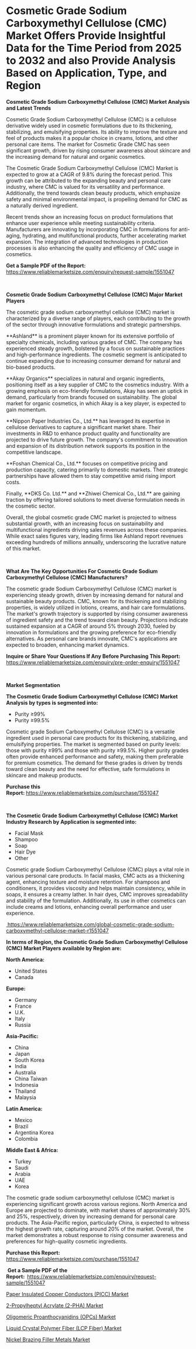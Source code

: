 <p><h1>Cosmetic Grade Sodium Carboxymethyl Cellulose (CMC) Market Offers Provide Insightful Data for the Time Period from 2025 to 2032 and also Provide Analysis Based on Application, Type, and Region</h1></p><p><strong>Cosmetic Grade Sodium Carboxymethyl Cellulose (CMC) Market Analysis and Latest Trends</strong></p>
<p><p>Cosmetic Grade Sodium Carboxymethyl Cellulose (CMC) is a cellulose derivative widely used in cosmetic formulations due to its thickening, stabilizing, and emulsifying properties. Its ability to improve the texture and feel of products makes it a popular choice in creams, lotions, and other personal care items. The market for Cosmetic Grade CMC has seen significant growth, driven by rising consumer awareness about skincare and the increasing demand for natural and organic cosmetics.</p><p>The Cosmetic Grade Sodium Carboxymethyl Cellulose (CMC) Market is expected to grow at a CAGR of 9.8% during the forecast period. This growth can be attributed to the expanding beauty and personal care industry, where CMC is valued for its versatility and performance. Additionally, the trend towards clean beauty products, which emphasize safety and minimal environmental impact, is propelling demand for CMC as a naturally derived ingredient.</p><p>Recent trends show an increasing focus on product formulations that enhance user experience while meeting sustainability criteria. Manufacturers are innovating by incorporating CMC in formulations for anti-aging, hydrating, and multifunctional products, further accelerating market expansion. The integration of advanced technologies in production processes is also enhancing the quality and efficiency of CMC usage in cosmetics.</p></p>
<p><strong>Get a Sample PDF of the Report:&nbsp;</strong> <a href="https://www.reliablemarketsize.com/enquiry/request-sample/1551047?utm_campaign=1836&utm_medium=2&utm_source=Github&utm_content=ia&utm_term=02042025&utm_id=cosmetic-grade-sodium-carboxymethyl-cellulose-cmc">https://www.reliablemarketsize.com/enquiry/request-sample/1551047</a></p>
<p>&nbsp;</p>
<p><strong>Cosmetic Grade Sodium Carboxymethyl Cellulose (CMC) Major Market Players</strong></p>
<p><p>The cosmetic grade sodium carboxymethyl cellulose (CMC) market is characterized by a diverse range of players, each contributing to the growth of the sector through innovative formulations and strategic partnerships.</p><p>**Ashland** is a prominent player known for its extensive portfolio of specialty chemicals, including various grades of CMC. The company has experienced steady growth, bolstered by a focus on sustainable practices and high-performance ingredients. The cosmetic segment is anticipated to continue expanding due to increasing consumer demand for natural and bio-based products.</p><p>**Akay Organics** specializes in natural and organic ingredients, positioning itself as a key supplier of CMC to the cosmetics industry. With a growing emphasis on eco-friendly formulations, Akay has seen an uptick in demand, particularly from brands focused on sustainability. The global market for organic cosmetics, in which Akay is a key player, is expected to gain momentum.</p><p>**Nippon Paper Industries Co., Ltd.** has leveraged its expertise in cellulose derivatives to capture a significant market share. Their investments in R&D to enhance product quality and functionality are projected to drive future growth. The company's commitment to innovation and expansion of its distribution network supports its position in the competitive landscape.</p><p>**Foshan Chemical Co., Ltd.** focuses on competitive pricing and production capacity, catering primarily to domestic markets. Their strategic partnerships have allowed them to stay competitive amid rising import costs.</p><p>Finally, **DKS Co. Ltd.** and **Zhiwei Chemical Co., Ltd.** are gaining traction by offering tailored solutions to meet diverse formulation needs in the cosmetic sector.</p><p>Overall, the global cosmetic grade CMC market is projected to witness substantial growth, with an increasing focus on sustainability and multifunctional ingredients driving sales revenues across these companies. While exact sales figures vary, leading firms like Ashland report revenues exceeding hundreds of millions annually, underscoring the lucrative nature of this market.</p></p>
<p>&nbsp;</p>
<p><strong>What Are The Key Opportunities For Cosmetic Grade Sodium Carboxymethyl Cellulose (CMC) Manufacturers?</strong></p>
<p><p>The cosmetic grade Sodium Carboxymethyl Cellulose (CMC) market is experiencing steady growth, driven by increasing demand for natural and sustainable beauty products. CMC, known for its thickening and stabilizing properties, is widely utilized in lotions, creams, and hair care formulations. The market's growth trajectory is supported by rising consumer awareness of ingredient safety and the trend toward clean beauty. Projections indicate sustained expansion at a CAGR of around 5% through 2030, fueled by innovation in formulations and the growing preference for eco-friendly alternatives. As personal care brands innovate, CMC's applications are expected to broaden, enhancing market dynamics.</p></p>
<p><strong>Inquire or Share Your Questions If Any Before Purchasing This Report:</strong> <a href="https://www.reliablemarketsize.com/enquiry/pre-order-enquiry/1551047?utm_campaign=1836&utm_medium=2&utm_source=Github&utm_content=ia&utm_term=02042025&utm_id=cosmetic-grade-sodium-carboxymethyl-cellulose-cmc">https://www.reliablemarketsize.com/enquiry/pre-order-enquiry/1551047</a></p>
<p>&nbsp;</p>
<p><strong>Market Segmentation</strong></p>
<p><strong>The Cosmetic Grade Sodium Carboxymethyl Cellulose (CMC) Market Analysis by types is segmented into:</strong></p>
<p><ul><li>Purity ≥99%</li><li>Purity ≥99.5%</li></ul></p>
<p><p>Cosmetic grade Sodium Carboxymethyl Cellulose (CMC) is a versatile ingredient used in personal care products for its thickening, stabilizing, and emulsifying properties. The market is segmented based on purity levels: those with purity ≥99% and those with purity ≥99.5%. Higher purity grades often provide enhanced performance and safety, making them preferable for premium cosmetics. The demand for these grades is driven by trends toward clean beauty and the need for effective, safe formulations in skincare and makeup products.</p></p>
<p><strong>Purchase this Report:&nbsp;</strong><a href="https://www.reliablemarketsize.com/purchase/1551047?utm_campaign=1836&utm_medium=2&utm_source=Github&utm_content=ia&utm_term=02042025&utm_id=cosmetic-grade-sodium-carboxymethyl-cellulose-cmc">https://www.reliablemarketsize.com/purchase/1551047</a></p>
<p>&nbsp;</p>
<p><strong>The Cosmetic Grade Sodium Carboxymethyl Cellulose (CMC) Market Industry Research by Application is segmented into:</strong></p>
<p><ul><li>Facial Mask</li><li>Shampoo</li><li>Soap</li><li>Hair Dye</li><li>Other</li></ul></p>
<p><p>Cosmetic grade Sodium Carboxymethyl Cellulose (CMC) plays a vital role in various personal care products. In facial masks, CMC acts as a thickening agent, enhancing texture and moisture retention. For shampoos and conditioners, it provides viscosity and helps maintain consistency, while in soaps, it ensures a creamy lather. In hair dyes, CMC improves spreadability and stability of the formulation. Additionally, its use in other cosmetics can include creams and lotions, enhancing overall performance and user experience.</p></p>
<p><a href="https://www.reliablemarketsize.com/global-cosmetic-grade-sodium-carboxymethyl-cellulose-market-r1551047?utm_campaign=1836&utm_medium=2&utm_source=Github&utm_content=ia&utm_term=02042025&utm_id=cosmetic-grade-sodium-carboxymethyl-cellulose-cmc">&nbsp;https://www.reliablemarketsize.com/global-cosmetic-grade-sodium-carboxymethyl-cellulose-market-r1551047</a></p>
<p><strong>In terms of Region, the Cosmetic Grade Sodium Carboxymethyl Cellulose (CMC) Market Players available by Region are:</strong></p>
<p>
    <p> <strong> North America: </strong>
        <ul>
            <li>United States</li>
            <li>Canada</li>
        </ul>
        </p> 
    <p> <strong> Europe: </strong>
        <ul>
            <li>Germany</li>
            <li>France</li>
            <li>U.K.</li>
            <li>Italy</li>
            <li>Russia</li>
        </ul>
        </p> 
    <p> <strong> Asia-Pacific: </strong>
        <ul>
            <li>China</li>
            <li>Japan</li>
            <li>South Korea</li>
            <li>India</li>
            <li>Australia</li>
            <li>China Taiwan</li>
            <li>Indonesia</li>
            <li>Thailand</li>
            <li>Malaysia</li>
        </ul>
        </p> 
    <p> <strong> Latin America: </strong>
        <ul>
            <li>Mexico</li>
            <li>Brazil</li>
            <li>Argentina Korea</li>
            <li>Colombia</li>
        </ul>
        </p> 
    <p> <strong> Middle East & Africa: </strong>
        <ul>
            <li>Turkey</li>
            <li>Saudi</li>
            <li>Arabia</li>
            <li>UAE</li>
            <li>Korea</li>
        </ul>
    </p>
    </p>
<p><p>The cosmetic grade sodium carboxymethyl cellulose (CMC) market is experiencing significant growth across various regions. North America and Europe are projected to dominate, with market shares of approximately 30% and 25%, respectively, driven by increasing demand for personal care products. The Asia-Pacific region, particularly China, is expected to witness the highest growth rate, capturing around 20% of the market. Overall, the market demonstrates a robust response to rising consumer awareness and preferences for high-quality cosmetic ingredients.</p></p>
<p><strong>Purchase this Report: </strong><a href="https://www.reliablemarketsize.com/purchase/1551047?utm_campaign=1836&utm_medium=2&utm_source=Github&utm_content=ia&utm_term=02042025&utm_id=cosmetic-grade-sodium-carboxymethyl-cellulose-cmc">https://www.reliablemarketsize.com/purchase/1551047</a></p>
<p>&nbsp;<strong>Get a Sample PDF of the Report:&nbsp;&nbsp;</strong><a href="https://www.reliablemarketsize.com/enquiry/request-sample/1551047?utm_campaign=1836&utm_medium=2&utm_source=Github&utm_content=ia&utm_term=02042025&utm_id=cosmetic-grade-sodium-carboxymethyl-cellulose-cmc">https://www.reliablemarketsize.com/enquiry/request-sample/1551047</a></p>
<p><strong></strong></p>
<p><p><a href="https://github.com/amramcocosxa/Market-Research-Report-List-1/blob/main/paper-insulated-copper-conductors-picc-market.md?utm_campaign=1836&utm_medium=2&utm_source=Github&utm_content=ia&utm_term=02042025&utm_id=cosmetic-grade-sodium-carboxymethyl-cellulose-cmc">Paper Insulated Copper Conductors (PICC) Market</a></p><p><a href="https://github.com/welfmimon/Market-Research-Report-List-1/blob/main/2-propylheptyl-acrylate-2-pha-market.md?utm_campaign=1836&utm_medium=2&utm_source=Github&utm_content=ia&utm_term=02042025&utm_id=cosmetic-grade-sodium-carboxymethyl-cellulose-cmc">2-Propylheptyl Acrylate (2-PHA) Market</a></p><p><a href="https://github.com/khifzaba/Market-Research-Report-List-1/blob/main/oligomeric-proanthocyanidins-opcs-market.md?utm_campaign=1836&utm_medium=2&utm_source=Github&utm_content=ia&utm_term=02042025&utm_id=cosmetic-grade-sodium-carboxymethyl-cellulose-cmc">Oligomeric Proanthocyanidins (OPCs) Market</a></p><p><a href="https://github.com/ioniafidian4/Market-Research-Report-List-1/blob/main/liquid-crystal-polymer-fiber-lcp-fiber-market.md?utm_campaign=1836&utm_medium=2&utm_source=Github&utm_content=ia&utm_term=02042025&utm_id=cosmetic-grade-sodium-carboxymethyl-cellulose-cmc">Liquid Crystal Polymer Fiber (LCP Fiber) Market</a></p><p><a href="https://github.com/nkomdaumis16/Market-Research-Report-List-1/blob/main/nickel-brazing-filler-metals-market.md?utm_campaign=1836&utm_medium=2&utm_source=Github&utm_content=ia&utm_term=02042025&utm_id=cosmetic-grade-sodium-carboxymethyl-cellulose-cmc">Nickel Brazing Filler Metals Market</a></p></p>